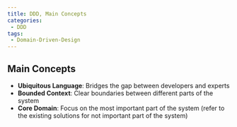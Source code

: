 ```yaml
---
title: DDD, Main Concepts
categories:
 - DDD
tags:
 - Domain-Driven-Design
---
```



## Main Concepts

- **Ubiquitous Language**: Bridges the gap between developers and experts
- **Bounded Context**: Clear boundaries between different parts of the system
- **Core Domain**: Focus on the most important part of the system (refer to the existing solutions for not important part of the system)





